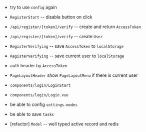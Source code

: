 - try to use `config` again

- `RegisterStart` -- disable button on click

- `/api/register/[token]/verify` -- create and return `AccessToken`
- `/api/register/[token]/verify` -- create `User`

- `RegisterVerifying` -- save `AccessToken` to `localStorage`
- `RegisterVerifying` -- save current user to `localStorage`

- auth header by `AccessToken`

- `PageLayoutHeader` show `PageLayoutMenu` if there is current user

- `components/login/LoginStart`
- `components/login/Login.vue`

- be able to config `settings.modes`

- be able to save `tasks`

- [refactor] `Model` -- well typed active record and redis

